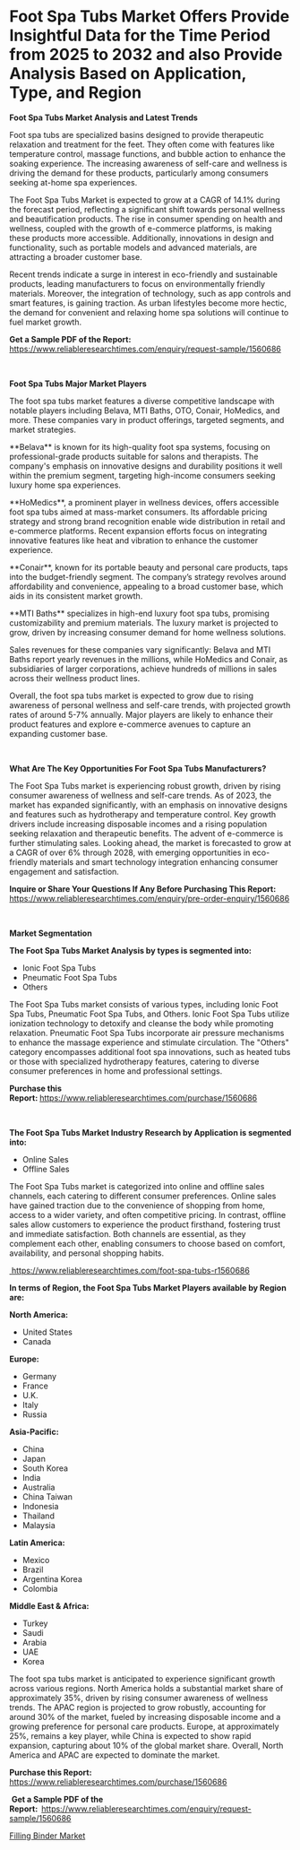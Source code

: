 <p><h1>Foot Spa Tubs Market Offers Provide Insightful Data for the Time Period from 2025 to 2032 and also Provide Analysis Based on Application, Type, and Region</h1></p><p><strong>Foot Spa Tubs Market Analysis and Latest Trends</strong></p>
<p><p>Foot spa tubs are specialized basins designed to provide therapeutic relaxation and treatment for the feet. They often come with features like temperature control, massage functions, and bubble action to enhance the soaking experience. The increasing awareness of self-care and wellness is driving the demand for these products, particularly among consumers seeking at-home spa experiences.</p><p>The Foot Spa Tubs Market is expected to grow at a CAGR of 14.1% during the forecast period, reflecting a significant shift towards personal wellness and beautification products. The rise in consumer spending on health and wellness, coupled with the growth of e-commerce platforms, is making these products more accessible. Additionally, innovations in design and functionality, such as portable models and advanced materials, are attracting a broader customer base.</p><p>Recent trends indicate a surge in interest in eco-friendly and sustainable products, leading manufacturers to focus on environmentally friendly materials. Moreover, the integration of technology, such as app controls and smart features, is gaining traction. As urban lifestyles become more hectic, the demand for convenient and relaxing home spa solutions will continue to fuel market growth.</p></p>
<p><strong>Get a Sample PDF of the Report:&nbsp;</strong> <a href="https://www.reliableresearchtimes.com/enquiry/request-sample/1560686?utm_campaign=2229&utm_medium=2&utm_source=Github&utm_content=ia&utm_term=05022025&utm_id=foot-spa-tubs">https://www.reliableresearchtimes.com/enquiry/request-sample/1560686</a></p>
<p>&nbsp;</p>
<p><strong>Foot Spa Tubs Major Market Players</strong></p>
<p><p>The foot spa tubs market features a diverse competitive landscape with notable players including Belava, MTI Baths, OTO, Conair, HoMedics, and more. These companies vary in product offerings, targeted segments, and market strategies.</p><p>**Belava** is known for its high-quality foot spa systems, focusing on professional-grade products suitable for salons and therapists. The company's emphasis on innovative designs and durability positions it well within the premium segment, targeting high-income consumers seeking luxury home spa experiences.</p><p>**HoMedics**, a prominent player in wellness devices, offers accessible foot spa tubs aimed at mass-market consumers. Its affordable pricing strategy and strong brand recognition enable wide distribution in retail and e-commerce platforms. Recent expansion efforts focus on integrating innovative features like heat and vibration to enhance the customer experience.</p><p>**Conair**, known for its portable beauty and personal care products, taps into the budget-friendly segment. The company’s strategy revolves around affordability and convenience, appealing to a broad customer base, which aids in its consistent market growth. </p><p>**MTI Baths** specializes in high-end luxury foot spa tubs, promising customizability and premium materials. The luxury market is projected to grow, driven by increasing consumer demand for home wellness solutions.</p><p>Sales revenues for these companies vary significantly: Belava and MTI Baths report yearly revenues in the millions, while HoMedics and Conair, as subsidiaries of larger corporations, achieve hundreds of millions in sales across their wellness product lines.</p><p>Overall, the foot spa tubs market is expected to grow due to rising awareness of personal wellness and self-care trends, with projected growth rates of around 5-7% annually. Major players are likely to enhance their product features and explore e-commerce avenues to capture an expanding customer base.</p></p>
<p>&nbsp;</p>
<p><strong>What Are The Key Opportunities For Foot Spa Tubs Manufacturers?</strong></p>
<p><p>The Foot Spa Tubs market is experiencing robust growth, driven by rising consumer awareness of wellness and self-care trends. As of 2023, the market has expanded significantly, with an emphasis on innovative designs and features such as hydrotherapy and temperature control. Key growth drivers include increasing disposable incomes and a rising population seeking relaxation and therapeutic benefits. The advent of e-commerce is further stimulating sales. Looking ahead, the market is forecasted to grow at a CAGR of over 6% through 2028, with emerging opportunities in eco-friendly materials and smart technology integration enhancing consumer engagement and satisfaction.</p></p>
<p><strong>Inquire or Share Your Questions If Any Before Purchasing This Report:</strong> <a href="https://www.reliableresearchtimes.com/enquiry/pre-order-enquiry/1560686?utm_campaign=2229&utm_medium=2&utm_source=Github&utm_content=ia&utm_term=05022025&utm_id=foot-spa-tubs">https://www.reliableresearchtimes.com/enquiry/pre-order-enquiry/1560686</a></p>
<p>&nbsp;</p>
<p><strong>Market Segmentation</strong></p>
<p><strong>The Foot Spa Tubs Market Analysis by types is segmented into:</strong></p>
<p><ul><li>Ionic Foot Spa Tubs</li><li>Pneumatic Foot Spa Tubs</li><li>Others</li></ul></p>
<p><p>The Foot Spa Tubs market consists of various types, including Ionic Foot Spa Tubs, Pneumatic Foot Spa Tubs, and Others. Ionic Foot Spa Tubs utilize ionization technology to detoxify and cleanse the body while promoting relaxation. Pneumatic Foot Spa Tubs incorporate air pressure mechanisms to enhance the massage experience and stimulate circulation. The "Others" category encompasses additional foot spa innovations, such as heated tubs or those with specialized hydrotherapy features, catering to diverse consumer preferences in home and professional settings.</p></p>
<p><strong>Purchase this Report:&nbsp;</strong><a href="https://www.reliableresearchtimes.com/purchase/1560686?utm_campaign=2229&utm_medium=2&utm_source=Github&utm_content=ia&utm_term=05022025&utm_id=foot-spa-tubs">https://www.reliableresearchtimes.com/purchase/1560686</a></p>
<p>&nbsp;</p>
<p><strong>The Foot Spa Tubs Market Industry Research by Application is segmented into:</strong></p>
<p><ul><li>Online Sales</li><li>Offline Sales</li></ul></p>
<p><p>The Foot Spa Tubs market is categorized into online and offline sales channels, each catering to different consumer preferences. Online sales have gained traction due to the convenience of shopping from home, access to a wider variety, and often competitive pricing. In contrast, offline sales allow customers to experience the product firsthand, fostering trust and immediate satisfaction. Both channels are essential, as they complement each other, enabling consumers to choose based on comfort, availability, and personal shopping habits.</p></p>
<p><a href="https://www.reliableresearchtimes.com/foot-spa-tubs-r1560686?utm_campaign=2229&utm_medium=2&utm_source=Github&utm_content=ia&utm_term=05022025&utm_id=foot-spa-tubs">&nbsp;https://www.reliableresearchtimes.com/foot-spa-tubs-r1560686</a></p>
<p><strong>In terms of Region, the Foot Spa Tubs Market Players available by Region are:</strong></p>
<p>
    <p> <strong> North America: </strong>
        <ul>
            <li>United States</li>
            <li>Canada</li>
        </ul>
        </p> 
    <p> <strong> Europe: </strong>
        <ul>
            <li>Germany</li>
            <li>France</li>
            <li>U.K.</li>
            <li>Italy</li>
            <li>Russia</li>
        </ul>
        </p> 
    <p> <strong> Asia-Pacific: </strong>
        <ul>
            <li>China</li>
            <li>Japan</li>
            <li>South Korea</li>
            <li>India</li>
            <li>Australia</li>
            <li>China Taiwan</li>
            <li>Indonesia</li>
            <li>Thailand</li>
            <li>Malaysia</li>
        </ul>
        </p> 
    <p> <strong> Latin America: </strong>
        <ul>
            <li>Mexico</li>
            <li>Brazil</li>
            <li>Argentina Korea</li>
            <li>Colombia</li>
        </ul>
        </p> 
    <p> <strong> Middle East & Africa: </strong>
        <ul>
            <li>Turkey</li>
            <li>Saudi</li>
            <li>Arabia</li>
            <li>UAE</li>
            <li>Korea</li>
        </ul>
    </p>
    </p>
<p><p>The foot spa tubs market is anticipated to experience significant growth across various regions. North America holds a substantial market share of approximately 35%, driven by rising consumer awareness of wellness trends. The APAC region is projected to grow robustly, accounting for around 30% of the market, fueled by increasing disposable income and a growing preference for personal care products. Europe, at approximately 25%, remains a key player, while China is expected to show rapid expansion, capturing about 10% of the global market share. Overall, North America and APAC are expected to dominate the market.</p></p>
<p><strong>Purchase this Report: </strong><a href="https://www.reliableresearchtimes.com/purchase/1560686?utm_campaign=2229&utm_medium=2&utm_source=Github&utm_content=ia&utm_term=05022025&utm_id=foot-spa-tubs">https://www.reliableresearchtimes.com/purchase/1560686</a></p>
<p>&nbsp;<strong>Get a Sample PDF of the Report:&nbsp;&nbsp;</strong><a href="https://www.reliableresearchtimes.com/enquiry/request-sample/1560686?utm_campaign=2229&utm_medium=2&utm_source=Github&utm_content=ia&utm_term=05022025&utm_id=foot-spa-tubs">https://www.reliableresearchtimes.com/enquiry/request-sample/1560686</a></p>
<p><strong></strong></p>
<p><p><a href="https://github.com/DianaWilson796/Market-Research-Report-List-1/blob/main/filling-binder-market.md?utm_campaign=2229&utm_medium=2&utm_source=Github&utm_content=ia&utm_term=05022025&utm_id=foot-spa-tubs">Filling Binder Market</a></p></p>